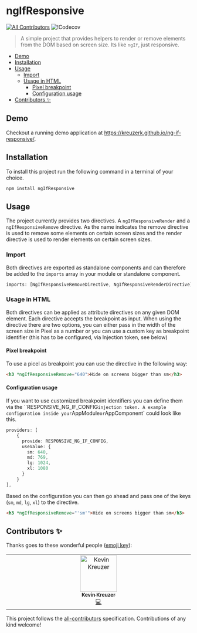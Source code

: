 # ngIfResponsive

<!-- ALL-CONTRIBUTORS-BADGE:START - Do not remove or modify this section -->

[![All Contributors](https://img.shields.io/badge/all_contributors-1-orange.svg?style=flat-square)](#contributors-)
![!Codecov](https://img.shields.io/codecov/c/github/kreuzerk/ng-if-responsive)

<!-- ALL-CONTRIBUTORS-BADGE:END -->

> A simple project that provides helpers to render or remove elements from the DOM based on screen size. Its like `ngIf`, just responsive.

<!-- START doctoc generated TOC please keep comment here to allow auto update -->
<!-- DON'T EDIT THIS SECTION, INSTEAD RE-RUN doctoc TO UPDATE -->

- [Demo](#demo)
- [Installation](#installation)
- [Usage](#usage)
  - [Import](#import)
  - [Usage in HTML](#usage-in-html)
    - [Pixel breakpoint](#pixel-breakpoint)
    - [Configuration usage](#configuration-usage)
- [Contributors ✨](#contributors-)

<!-- END doctoc generated TOC please keep comment here to allow auto update -->

## Demo

Checkout a running demo application at https://kreuzerk.github.io/ng-if-responsive/.

## Installation

To install this project run the following command in a terminal of your choice.

```bash
npm install ngIfResponsive
```

## Usage

The project currently provides two directives. A `ngIfResponsiveRender` and a `ngIfResponsiveRemove` directive. As the name indicates the remove directive is used to remove some elements on certain screen sizes and the render directive is used to render elements on certain screen sizes.

### Import

Both directives are exported as standalone components and can therefore be added to the `imports` array in your module or standalone component.

```typescript
imports: [NgIfResponsiveRemoveDirective, NgIfResponsiveRenderDirective];
```

### Usage in HTML

Both directives can be applied as attribute directives on any given DOM element. Each directive accepts the breakpoint as input. When using the directive there are two options, you can either pass in the width of the screen size in Pixel as a number or you can use a custom key as breakpoint identifier (this has to be configured, via Injection token, see below)

#### Pixel breakpoint

To use a picel as breakpoint you can use the directive in the following way:

```html
<h3 *ngIfResponsiveRemove="640">Hide on screens bigger than sm</h3>
```

#### Configuration usage

If you want to use customized breakpoint identifiers you can define them via the ``RESPONSIVE_NG_IF_CONFIG` injection token. A example configuration inside your `AppModule` or `AppComponent` could look like this.

```typescript
providers: [
    {
      provide: RESPONSIVE_NG_IF_CONFIG,
      useValue: {
        sm: 640,
        md: 769,
        lg: 1024,
        xl: 1080
      }
    }
],
```

Based on the configuration you can then go ahead and pass one of the keys (`sm`, `md`, `lg`, `xl`) to the directive.

```html
<h3 *ngIfResponsiveRemove="'sm'">Hide on screens bigger than sm</h3>
```

## Contributors ✨

Thanks goes to these wonderful people ([emoji key](https://allcontributors.org/docs/en/emoji-key)):

<!-- ALL-CONTRIBUTORS-LIST:START - Do not remove or modify this section -->
<!-- prettier-ignore-start -->
<!-- markdownlint-disable -->
<table>
  <tbody>
    <tr>
      <td align="center" valign="top" width="14.28%"><a href="https://medium.com/@kevinkreuzer"><img src="https://avatars.githubusercontent.com/u/5468954?v=4?s=100" width="100px;" alt="Kevin Kreuzer"/><br /><sub><b>Kevin Kreuzer</b></sub></a><br /><a href="https://github.com/kreuzerk/ngIfResponsive/commits?author=kreuzerk" title="Code">💻</a></td>
    </tr>
  </tbody>
</table>

<!-- markdownlint-restore -->
<!-- prettier-ignore-end -->

<!-- ALL-CONTRIBUTORS-LIST:END -->

This project follows the [all-contributors](https://github.com/all-contributors/all-contributors) specification. Contributions of any kind welcome!
